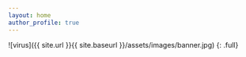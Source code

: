 ```yaml
---
layout: home
author_profile: true
---
```


![virus]({{ site.url }}{{ site.baseurl }}/assets/images/banner.jpg)
{: .full}